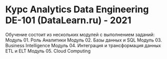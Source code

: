 # Курс Analytics Data Engineering DE-101 (DataLearn.ru) - 2021 
Обучение состоит из нескольких модулей с выполнением заданий:
Модуль 01. Роль Аналитики
Модуль 02. Базы данных и SQL
Модуль 03. Business Intelligence
Модуль 04. Интеграция и трансформация данных ETL и ELT
Модуль 05. Cloud Computing
